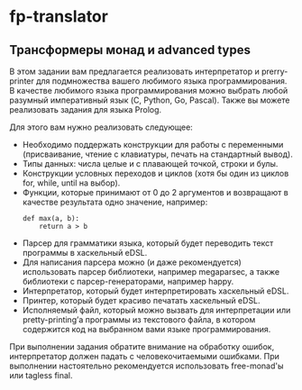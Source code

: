 # fp-translator
## <a name="description"> Трансформеры монад и advanced types </a> 

В этом задании вам предлагается реализовать интерпретатор и prerry-printer для
подмножества вашего любимого языка программирования. В качестве любимого языка
программирования можно выбрать любой разумный императивный язык (C, Python, Go,
Pascal). Также вы можете реализовать задания для языка Prolog.

Для этого вам нужно реализовать следующее:
* Необходимо поддержать конструкции для работы с переменными (присваивание, чтение
с клавиатуры, печать на стандартный вывод).
* Типы данных: числа целые и с плавающей точкой, строки и булы.
* Конструкции условных переходов и циклов (хотя бы один из циклов for, while,
 until на выбор).
* Функции, которые принимают от 0 до 2 аргументов и возвращают в качестве
результата одно значение, например:
  ```
  def max(a, b):
      return a > b
  ```
* Парсер для грамматики языка, который будет переводить текст программы в
хаскельный eDSL.
 * Для написания парсера можно (и даже рекомендуется) использовать парсер
 библиотеки, например megaparsec, а также библиотеки с парсер-генераторами,
 например happy.
* Интерпретатор, который будет интерпретировать хаскельный eDSL.
* Принтер, который будет красиво печатать хаскельный eDSL.
* Исполняемый файл, который можно вызвать для интерпретации или pretty-printing’а
программы из текстового файла, в котором содержится код на выбранном вами языке программирования.


При выполнении задания обратите внимание на обработку ошибок, интерпретатор
должен падать с человекочитаемыми ошибками. При выполнении настоятельно
рекомендуется использовать free-monad'ы или tagless final.
